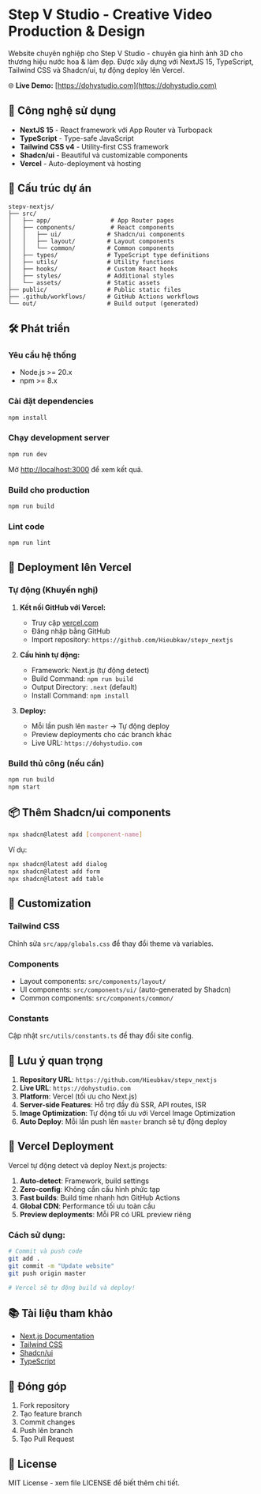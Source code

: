 # Step V Studio - Creative Video Production & Design

Website chuyên nghiệp cho Step V Studio - chuyên gia hình ảnh 3D cho thương hiệu nước hoa & làm đẹp. Được xây dựng với NextJS 15, TypeScript, Tailwind CSS và Shadcn/ui, tự động deploy lên Vercel.

🌐 **Live Demo:** [https://dohystudio.com](https://dohystudio.com)

## 🚀 Công nghệ sử dụng

- **NextJS 15** - React framework với App Router và Turbopack
- **TypeScript** - Type-safe JavaScript
- **Tailwind CSS v4** - Utility-first CSS framework
- **Shadcn/ui** - Beautiful và customizable components
- **Vercel** - Auto-deployment và hosting

## 📁 Cấu trúc dự án

```
stepv-nextjs/
├── src/
│   ├── app/                 # App Router pages
│   ├── components/          # React components
│   │   ├── ui/             # Shadcn/ui components
│   │   ├── layout/         # Layout components
│   │   └── common/         # Common components
│   ├── types/              # TypeScript type definitions
│   ├── utils/              # Utility functions
│   ├── hooks/              # Custom React hooks
│   ├── styles/             # Additional styles
│   └── assets/             # Static assets
├── public/                 # Public static files
├── .github/workflows/      # GitHub Actions workflows
└── out/                    # Build output (generated)
```

## 🛠️ Phát triển

### Yêu cầu hệ thống
- Node.js >= 20.x
- npm >= 8.x

### Cài đặt dependencies
```bash
npm install
```

### Chạy development server
```bash
npm run dev
```

Mở [http://localhost:3000](http://localhost:3000) để xem kết quả.

### Build cho production
```bash
npm run build
```

### Lint code
```bash
npm run lint
```

## 🚀 Deployment lên Vercel

### Tự động (Khuyến nghị)
1. **Kết nối GitHub với Vercel:**
   - Truy cập [vercel.com](https://vercel.com)
   - Đăng nhập bằng GitHub
   - Import repository: `https://github.com/Hieubkav/stepv_nextjs`

2. **Cấu hình tự động:**
   - Framework: Next.js (tự động detect)
   - Build Command: `npm run build`
   - Output Directory: `.next` (default)
   - Install Command: `npm install`

3. **Deploy:**
   - Mỗi lần push lên `master` → Tự động deploy
   - Preview deployments cho các branch khác
   - Live URL: `https://dohystudio.com`

### Build thủ công (nếu cần)
```bash
npm run build
npm start
```

## 📦 Thêm Shadcn/ui components

```bash
npx shadcn@latest add [component-name]
```

Ví dụ:
```bash
npx shadcn@latest add dialog
npx shadcn@latest add form
npx shadcn@latest add table
```

## 🎨 Customization

### Tailwind CSS
Chỉnh sửa `src/app/globals.css` để thay đổi theme và variables.

### Components
- Layout components: `src/components/layout/`
- UI components: `src/components/ui/` (auto-generated by Shadcn)
- Common components: `src/components/common/`

### Constants
Cập nhật `src/utils/constants.ts` để thay đổi site config.

## 📝 Lưu ý quan trọng

1. **Repository URL**: `https://github.com/Hieubkav/stepv_nextjs`
2. **Live URL**: `https://dohystudio.com`
3. **Platform**: Vercel (tối ưu cho Next.js)
4. **Server-side Features**: Hỗ trợ đầy đủ SSR, API routes, ISR
5. **Image Optimization**: Tự động tối ưu với Vercel Image Optimization
6. **Auto Deploy**: Mỗi lần push lên `master` branch sẽ tự động deploy

## 🔧 Vercel Deployment

Vercel tự động detect và deploy Next.js projects:
1. **Auto-detect**: Framework, build settings
2. **Zero-config**: Không cần cấu hình phức tạp
3. **Fast builds**: Build time nhanh hơn GitHub Actions
4. **Global CDN**: Performance tối ưu toàn cầu
5. **Preview deployments**: Mỗi PR có URL preview riêng

### Cách sử dụng:
```bash
# Commit và push code
git add .
git commit -m "Update website"
git push origin master

# Vercel sẽ tự động build và deploy!
```

## 📚 Tài liệu tham khảo

- [Next.js Documentation](https://nextjs.org/docs)
- [Tailwind CSS](https://tailwindcss.com/docs)
- [Shadcn/ui](https://ui.shadcn.com/)
- [TypeScript](https://www.typescriptlang.org/docs/)

## 🤝 Đóng góp

1. Fork repository
2. Tạo feature branch
3. Commit changes
4. Push lên branch
5. Tạo Pull Request

## 📄 License

MIT License - xem file LICENSE để biết thêm chi tiết.
